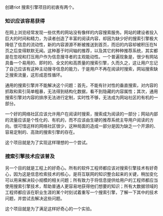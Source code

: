 创建riot 搜索引擎项目的初衷有两个。

### 知识应该容易获得

在网上浏览经常发现一些优秀的网站没有像样的内容搜索服务。网站的建设者投入巨大的时间和精力，为读者创造了丰富的阅读内容，却因为缺少好的搜索引擎极大降低了信息的流动性，新的内容源源不断被推送到首页，而旧的内容却被积压在N页之后变得默默无闻。这种基于时间轴的推荐，以及其它的种种推荐系统，其实都是在忽视和打压用户作为信息搜寻者的主观能动性。一个普遍现象是，很少有网站具备一个易用的、即时的、全文的和高质量的搜索引擎，久而久之，这让用户忘记了自己应该有这种主动搜寻信息的能力，于是用户不再在阅读时搜索，网站搜索缺乏搜索流量，这形成恶性循环。

通用的搜索引擎并不能解决这个问题：首先，不能有针对性的垂直搜索，对内容的抓取和索引简单粗暴，无法得到结构化数据，看不到隐藏的内容属性；其次，通用搜索引擎对内容的排序无法进行定制，实时性不够，无法成为网站社区的有机的一部分。

一个好的网络社区应该允许用户在阅读时搜索，搜索成为阅读的一部分；网站内部的流量应该是个性化的、有机的，而不应该由生硬的推荐系统主导用户阅读的方向。很可惜这样的网络社区很少，这种局面的造成一部分是因为缺乏一个开源的、容易定制的、高效的搜索引擎的存在。

这个项目就是为了实现这样理想的一个尝试。

### 搜索引擎技术应该普及

另一个目的就是工程上的好奇心。所有的软件工程师都应该对搜索引擎技术有好奇心，因为这是信息检索技术的核心，是将互联网的知识整合起来的关键，稍加变化可以用来解决较小规模的相关问题；所有致力于将信息提供给用户的工程师都应当使用搜索引擎技术，帮助普通人更容易地获得他们想要的知识；所有大数据领域的工程师都应该在职业生涯的某个时刻试着重写一个搜索引擎，了解一下其中的技术问题，并尝试去解决这些问题。

这个项目就是为了满足这样好奇心的一个实验。
